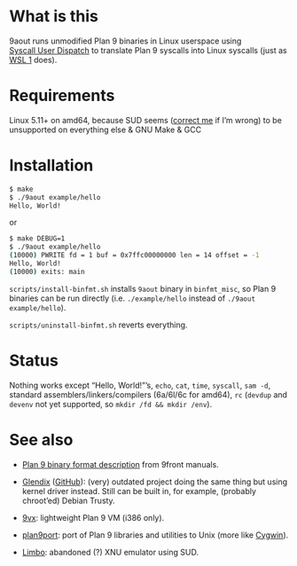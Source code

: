 # What is this

9aout runs unmodified Plan 9 binaries in Linux userspace using [Syscall User Dispatch](https://docs.kernel.org/admin-guide/syscall-user-dispatch.html) to translate Plan 9 syscalls into Linux syscalls (just as [WSL 1](https://en.wikipedia.org/wiki/Windows_Subsystem_for_Linux#WSL_1) does).

# Requirements

Linux 5.11+ on amd64, because SUD seems ([correct me](https://github.com/forked-from-1kasper/9aout/issues) if I’m wrong) to be unsupported on everything else & GNU Make & GCC

# Installation

```sh
$ make
$ ./9aout example/hello
Hello, World!
```

or

```sh
$ make DEBUG=1
$ ./9aout example/hello
(10000) PWRITE fd = 1 buf = 0x7ffc00000000 len = 14 offset = -1
Hello, World!
(10000) exits: main
```

`scripts/install-binfmt.sh` installs `9aout` binary in `binfmt_misc`, so Plan 9 binaries can be run directly (i.e. `./example/hello` instead of `./9aout example/hello`).

`scripts/uninstall-binfmt.sh` reverts everything.

# Status

Nothing works except “Hello, World!”’s, `echo`, `cat`, `time`, `syscall`, `sam -d`, standard assemblers/linkers/compilers (6a/6l/6c for amd64), `rc` (`devdup` and `devenv` not yet supported, so `mkdir /fd && mkdir /env`).

# See also

* [Plan 9 binary format description](http://man.9front.org/6/a.out) from 9front manuals.

* [Glendix](https://www.glendix.org/) ([GitHub](https://github.com/anantn/glendix)): (very) outdated project doing the same thing but using kernel driver instead. Still can be built in, for example, (probably chroot’ed) Debian Trusty.

* [9vx](https://github.com/9fans/vx32/tree/main/src/9vx): lightweight Plan 9 VM (i386 only).

* [plan9port](https://github.com/9fans/plan9port): port of Plan 9 libraries and utilities to Unix (more like [Cygwin](https://www.cygwin.com/)).

* [Limbo](https://github.com/meme/limbo): abandoned (?) XNU emulator using SUD.